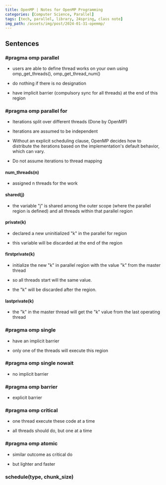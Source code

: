 ```yaml
---
title: OpenMP | Notes for OpenMP Programming
categories: [Computer Science, Parallel]
tags: [tech, parallel, library, 24spring, class note]
img_path: /assets/img/post/2024-01-31-opemmp/
---
```


## Sentences
    

### #pragma omp parallel 

- users are able to define thread works on your own using omp_get_threads(), omp_get_thread_num()

- do nothing if there is no designation

- have implicit barrier (compulsory sync for all threads) at the end of this region


### #pragma omp parallel for 

- Iterations split over different threads (Done by OpenMP)

- Iterations are assumed to be independent

- Without an explicit scheduling clause, OpenMP decides how to distribute the iterations based on the implementation's default behavior, which can vary.  

- Do not assume iterations to thread mapping

#### num_threads(n)

- assigned n threads for the work

#### shared(j)

- the variable "j" is shared among the outer scope (where the parallel region is defined) and all threads within that parallel region

#### private(k)

- declared a new uninitialized "k" in the parallel for region

- this variable will be discarded at the end of the region

#### firstprivate(k)

- initialize the new "k" in parallel region with the value "k" from the master thread

- so all threads start will the same value.

- the "k" will be discarded after the region.

#### lastprivate(k)

- the "k" in the master thread will get the "k" value from the last operating thread


### #pragma omp single

- have an implicit barrier

- only one of the threads will execute this region

### #pragma omp single **nowait**

- no implicit barrier

### #pragma omp barrier

- explicit barrier

### #pragma omp critical

- one thread execute these code at a time

- all threads should do, but one at a time

### #pragma omp atomic

- similar outcome as critical do

- but lighter and faster

### schedule(type, chunk_size)



